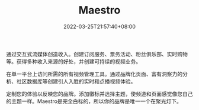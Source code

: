 ﻿---
weight: 
title: "Maestro"
description: "与Maestro合作，从视频内容中获得收入。为核心观众创造互动视频体验，建立品牌流媒体网站。Generate revenue from your video content with Maestro. Create interactive video experiences for your core audience, and build branded streaming sites."
date: 2022-03-25T21:57:40+08:00
lastmod: 2022-03-25T16:45:40+08:00
draft: false
authors: ["june"]
featuredImage: "430.jpg"
link: "https://www.maestro.io/"
tags: ["Maestro","ÐéÄâ»áÒé"]
categories: ["navigation"]
navigation: ["ÐéÄâ»áÒé"]
lightgallery: true
toc: true
pinned: false
recommend: false
recommend1: false
---
通过交互式流媒体创造收入。创建订阅服务、票务活动、粉丝俱乐部、实时购物等。获得多种收入来源的好处，并创建可持续的视频业务。

在单一平台上访问所需的所有视频管理工具。通过品牌化页面、富有洞察力的分析、社区数据库等创建引人入胜的实时和点播视频体验。

定制您的体验以反映您的品牌。添加徽标并选择主题，使频道和页面感觉像您自己的主题一样。Maestro是完全白标的，所以你的品牌是唯一一个在聚光灯下。

